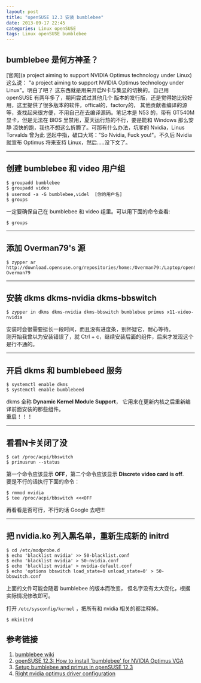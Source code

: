 ```yaml
---
layout: post
title: "openSUSE 12.3 安装 bumblebee"
date: 2013-09-17 22:45
categories: Linux openSUSE
tags: Linux openSUSE bumblebee
---
```


## bumblebee 是何方神圣？

[官网](a project aiming to support NVIDIA Optimus technology under Linux) 这么说：
"a project aiming to support NVIDIA Optimus technology under Linux"。明白了吧？
这东西就是用来开启N卡与集显的切换的。自己用 openSUSE 有两年多了，期间尝试过其他几个
版本的发行版，还是觉得她比较好用，这里提供了很多版本的软件，offical的，factory的，
其他贡献者编译的源等，查找起来很方便，不用自己在去编译源码。笔记本是 N53 的，带有
GT540M 显卡，但是无法在 BIOS 里禁用，夏天运行热的不行，要是能和 Windows 那么安静
凉快的跑，我也不想这么折腾了。可那有什么办法，坑爹的 Nvidia，Linus Torvalds 曾为此
竖起中指，破口大骂："So Nvidia, Fuck you!"。不久后 Nvidia 就宣布 Optimus 将来支持
Linux，然后.....没下文了。


-----

## 创建 bumblebee 和 video 用户组

```shell
$ groupadd bumblebee
$ groupadd video
$ usermod -a -G bumblebee,videl  [你的用户名]
$ groups
```
一定要确保自己在 bumblebee 和 video 组里。可以用下面的命令查看:    
```shell
$ groups
```

----------

## 添加 Overman79's 源 ##

```shell
$ zypper ar http://download.opensuse.org/repositories/home:/Overman79:/Laptop/openSUSE_12.3/ Overman79
```

---------

## 安装 dkms dkms-nvidia  dkms-bbswitch ##

```shell
$ zypper in dkms dkms-nvidia dkms-bbswitch bumblebee primus x11-video-nvidia
```

安装时会很需要挺长一段时间，而且没有进度条，别怀疑它，耐心等待。    
刚开始我曾以为安装错误了，就 Ctrl + c，继续安装后面的组件，后来才发现这个是行不通的。

------

## 开启 dkms 和 bumblebeed 服务 ##

```shell
$ systemctl enable dkms
$ systemctl enable bumblebeed
```

dkms 全称 **Dynamic Kernel Module Support**，
它用来在更新内核之后重新编译前面安装的那些组件。   
重启！！！

-------

## 看看N卡关闭了没 ##

```shell
$ cat /proc/acpi/bbswitch
$ primusrun --status
```

第一个命令应该显示 **OFF**，第二个命令应该显示 **Discrete video card is off**.   
要是不行的话执行下面的命令：    

```shell
$ rmmod nvidia
$ tee /proc/acpi/bbswitch <<<OFF
```

再看看是否可行，不行的话 Google 去吧!!!

-----

## 把 nvidia.ko 列入黑名单，重新生成新的 initrd ##

```shell
$ cd /etc/modprobe.d
$ echo 'blacklist nvidia' >> 50-blacklist.conf
$ echo 'blacklist nvidia' > 50-nvidia.conf
$ echo 'blacklist nvidia' > nvidia-default.conf
$ echo 'options bbswitch load_state=0 unload_state=0' > 50-bbswitch.conf
```

上面的文件可能会随着 bumblebee 的版本而改变，
但名字没有太大变化，根据实际情况修改即可。

打开 ``/etc/sysconfig/kernel`` ，把所有和 nvidia 相关的都注释掉。


```shell
$ mkinitrd
```

## 参考链接

1. [bumblebee wiki](https://github.com/Bumblebee-Project/Bumblebee/wiki)
2. [openSUSE 12.3: How to install 'bumblebee' for NVIDIA Optimus VGA](http://smithfarm-thebrain.blogspot.cz/2013/03/opensuse-123-how-to-install-bumblebee.html)
3. [Setup bumblebee and primus in openSUSE 12.3](http://forums.opensuse.org/english/get-technical-help-here/hardware/484188-setup-bumblebee-primus-opensuse-12-3-a.html)
4. [Right nvidia optimus driver configuration](http://forums.opensuse.org/english/get-technical-help-here/64-bit/479942-right-nvidia-optimus-driver-configuration.html)

